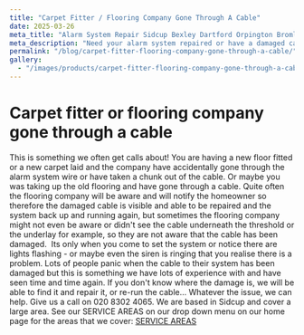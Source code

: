 ```yaml
---
title: "Carpet Fitter / Flooring Company Gone Through A Cable"
date: 2025-03-26
meta_title: "Alarm System Repair Sidcup Bexley Dartford Orpington Bromley - MyAlarm Security"
meta_description: "Need your alarm system repaired or have a damaged cable, give us a call. Orpington, Bromley, Bexley, Greenwich, Sevenoaks, Gravesend, Sevenoaks, Kent London"
permalink: "/blog/carpet-fitter-flooring-company-gone-through-a-cable/"
gallery:
  - "/images/products/carpet-fitter-flooring-company-gone-through-a-cable.webp"
---
```


# Carpet fitter or flooring company gone through a cable 

This is something we often get calls about! You are having a new floor fitted or a new carpet laid and the company have accidentally gone through the alarm system wire or have taken a chunk out of the cable. Or maybe you was taking up the old flooring and have gone through a cable. Quite often the flooring company will be aware and will notify the homeowner so therefore the damaged cable is visible and able to be repaired and the system back up and running again, but sometimes the flooring company might not even be aware or didn\'t see the cable underneath the threshold or the underlay for example, so they are not aware that the cable has been damaged.  Its only when you come to set the system or notice there are lights flashing - or maybe even the siren is ringing that you realise there is a problem. Lots of people panic when the cable to their system has been damaged but this is something we have lots of experience with and have seen time and time again. If you don\'t know where the damage is, we will be able to find it and repair it, or re-run the cable\... Whatever the issue, we can help. Give us a call on 020 8302 4065. We are based in Sidcup and cover a large area. See our SERVICE AREAS on our drop down menu on our home page for the areas that we cover: [SERVICE AREAS](/pages/thamesmead/)